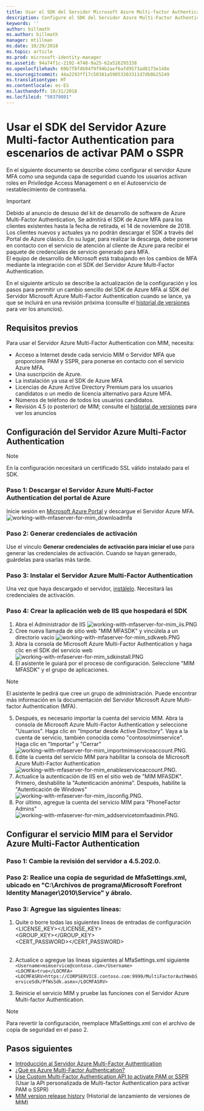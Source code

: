 ```yaml
---
title: Usar el SDK del Servidor Microsoft Azure Multi-factor Authentication para escenarios de activar PAM o SSPR | Microsoft Docs
description: Configure el SDK del Servidor Azure Multi-Factor Authentication como una segunda capa de seguridad cuando los usuarios activen roles en Privileged Access Management y en el Autoservicio de restablecimiento de contraseña.
keywords: ''
author: billmath
ms.author: billmath
manager: mtillman
ms.date: 10/29/2018
ms.topic: article
ms.prod: microsoft-identity-manager
ms.assetid: 94a74f1c-2192-4748-9a25-62a526295338
ms.openlocfilehash: 69b7f8f4b94f9f94b2aef6afd9573ad8173e148e
ms.sourcegitcommit: 44a2293ff17c50381a59053303311d7db8b25249
ms.translationtype: HT
ms.contentlocale: es-ES
ms.lasthandoff: 10/31/2018
ms.locfileid: "50379801"
---
```

# <a name="use-azure-multi-factor-authentication-server-to-activate-pam-or-sspr"></a>Usar el SDK del Servidor Azure Multi-factor Authentication para escenarios de activar PAM o SSPR
En el siguiente documento se describe cómo configurar el servidor Azure MFA como una segunda capa de seguridad cuando los usuarios activan roles en Priviledge Access Management o en el Autoservicio de restablecimiento de contraseña.

> [!IMPORTANT]
> Debido al anuncio de desuso del kit de desarrollo de software de Azure Multi-Factor Authentication, Se admitirá el SDK de Azure MFA para los clientes existentes hasta la fecha de retirada, el 14 de noviembre de 2018. Los clientes nuevos y actuales ya no podrán descargar el SDK a través del Portal de Azure clásico. En su lugar, para realizar la descarga, debe ponerse en contacto con el servicio de atención al cliente de Azure para recibir el paquete de credenciales de servicio generado para MFA. <br> El equipo de desarrollo de Microsoft está trabajando en los cambios de MFA mediante la integración con el SDK del Servidor Azure Multi-Factor Authentication.

En el siguiente artículo se describe la actualización de la configuración y los pasos para permitir un cambio sencillo del SDK de Azure MFA al SDK del Servidor Microsoft Azure Multi-Factor Authentication cuando se lance, ya que se incluirá en una revisión próxima (consulte el [historial de versiones](./reference/version-history.md) para ver los anuncios). 

## <a name="prerequisites"></a>Requisitos previos

Para usar el Servidor Azure Multi-Factor Authentication con MIM, necesita:

- Acceso a Internet desde cada servicio MIM o Servidor MFA que proporcione PAM y SSPR, para ponerse en contacto con el servicio Azure MFA.
- Una suscripción de Azure.
- La instalación ya usa el SDK de Azure MFA
- Licencias de Azure Active Directory Premium para los usuarios candidatos o un medio de licencia alternativo para Azure MFA.
- Números de teléfono de todos los usuarios candidatos.
- Revisión 4.5 (o posterior) de MIM; consulte el [historial de versiones](./reference/version-history.md) para ver los anuncios

## <a name="azure-multi-factor-authentication-server-configuration"></a>Configuración del Servidor Azure Multi-Factor Authentication 
> [!NOTE] 
> En la configuración necesitará un certificado SSL válido instalado para el SDK. 

### <a name="step-1-download-azure-multi-factor-authentication-server-from-the-azure-portal"></a>Paso 1: Descargar el Servidor Azure Multi-Factor Authentication del portal de Azure 
Inicie sesión en [Microsoft Azure Portal](https://portal.azure.com/) y descargue el Servidor Azure MFA.
![working-with-mfaserver-for-mim_downloadmfa](media/working-with-mfaserver-for-mim/working-with-mfaserver-for-mim_downloadmfa.PNG)

### <a name="step-2-generate-activation-credentials"></a>Paso 2: Generar credenciales de activación
Use el vínculo **Generar credenciales de activación para iniciar el uso** para generar las credenciales de activación. Cuando se hayan generado, guárdelas para usarlas más tarde.

### <a name="step-3-install-the-azure-multi-factor-authentication-server"></a>Paso 3: Instalar el Servidor Azure Multi-Factor Authentication
Una vez que haya descargado el servidor, [instálelo](https://docs.microsoft.com/en-us/azure/active-directory/authentication/howto-mfaserver-deploy#install-and-configure-the-mfa-server).  Necesitará las credenciales de activación. 

### <a name="step-4-create-your-iis-web-application-that-will-host-the-sdk"></a>Paso 4: Crear la aplicación web de IIS que hospedará el SDK
1. Abra el Administrador de IIS ![working-with-mfaserver-for-mim_iis.PNG](media/working-with-mfaserver-for-mim/working-with-mfaserver-for-mim_iis.PNG)
2.  Cree nueva llamada de sitio web "MIM MFASDK" y vincúlela a un directorio vacío ![working-with-mfaserver-for-mim_sdkweb.PNG](media/working-with-mfaserver-for-mim/working-with-mfaserver-for-mim_sdkweb.PNG)
3. Abra la consola de Microsoft Azure Multi-Factor Authentication y haga clic en el SDK del servicio web ![working-with-mfaserver-for-mim_sdkinstall.PNG](media/working-with-mfaserver-for-mim/working-with-mfaserver-for-mim_sdkinstall.PNG)
4. El asistente le guiará por el proceso de configuración. Seleccione "MIM MFASDK" y el grupo de aplicaciones.

> [!NOTE] 
> El asistente le pedirá que cree un grupo de administración. Puede encontrar más información en la documentación del Servidor Microsoft Azure Multi-factor Authentication (MFA).

5. Después, es necesario importar la cuenta del servicio MIM. Abra la consola de Microsoft Azure Multi-Factor Authentication y seleccione "Usuarios". Haga clic en "Importar desde Active Directory". Vaya a la cuenta de servicio, también conocida como "contoso\mimservice". Haga clic en "Importar" y "Cerrar" ![working-with-mfaserver-for-mim_importmimserviceaccount.PNG](media/working-with-mfaserver-for-mim/working-with-mfaserver-for-mim_importmimserviceaccount.PNG). 
6. Edite la cuenta del servicio MIM para habilitar la consola de Microsoft Azure Multi-Factor Authentication ![working-with-mfaserver-for-mim_enableserviceaccount.PNG](media/working-with-mfaserver-for-mim/working-with-mfaserver-for-mim_enableserviceaccount.PNG).
7. Actualice la autenticación de IIS en el sitio web de "MIM MFASDK". Primero, deshabilite la "Autenticación anónima". Después, habilite la "Autenticación de Windows" ![working-with-mfaserver-for-mim_iisconfig.PNG](media/working-with-mfaserver-for-mim/working-with-mfaserver-for-mim_iisconfig.PNG).
8. Por último, agregue la cuenta del servicio MIM para "PhoneFactor Admins" ![working-with-mfaserver-for-mim_addservicetomfaadmin.PNG](media/working-with-mfaserver-for-mim/working-with-mfaserver-for-mim_addservicetomfaadmin.PNG).

## <a name="configuring-the-mim-service-for-azure-multi-factor-authentication-server"></a>Configurar el servicio MIM para el Servidor Azure Multi-Factor Authentication 

### <a name="step-1-patch-server-to-452020"></a>Paso 1: Cambie la revisión del servidor a 4.5.202.0.
 
### <a name="step-2-backup-and-open-the-mfasettingsxml-located-in-the-cprogram-filesmicrosoft-forefront-identity-manager2010service"></a>Paso 2: Realice una copia de seguridad de MfaSettings.xml, ubicado en "C:\Archivos de programa\Microsoft Forefront Identity Manager\2010\Service" y ábralo.

### <a name="step-3-update-the-following-lines"></a>Paso 3: Agregue las siguientes líneas:
1. Quite o borre todas las siguientes líneas de entradas de configuración <br>
<LICENSE_KEY></LICENSE_KEY><br>
<GROUP_KEY></GROUP_KEY><br>
<CERT_PASSWORD></CERT_PASSWORD><br>
<CertFilePath></CertFilePath><br>

2. Actualice o agregue las líneas siguientes al MfaSettings.xml siguiente <br>
`<Username>mimservice@contoso.com</Username>` <br>
`<LOCMFA>true</LOCMFA>`<br>
`<LOCMFASRV>https://CORPSERVICE.contoso.com:9999/MultiFactorAuthWebServiceSdk/PfWsSdk.asmx</LOCMFASRV>`

3. Reinicie el servicio MIM y pruebe las funciones con el Servidor Azure Multi-factor Authentication.

> [!NOTE] 
> Para revertir la configuración, reemplace MfaSettings.xml con el archivo de copia de seguridad en el paso 2.


## <a name="next-steps"></a>Pasos siguientes

-    [Introducción al Servidor Azure Multi-Factor Authentication](https://docs.microsoft.com/en-us/azure/active-directory/authentication/howto-mfaserver-deploy)
- [¿Qué es Azure Multi-Factor Authentication?](https://docs.microsoft.com/azure/multi-factor-authentication/multi-factor-authentication)
- [Use Custom Multi-Factor Authentication API to activate PAM or SSPR](Working-with-custommfaserver-for-mim.md) (Usar la API personalizada de Multi-factor Authentication para activar PAM o SSPR)
- [MIM version release history](./reference/version-history.md) (Historial de lanzamiento de versiones de MIM)
